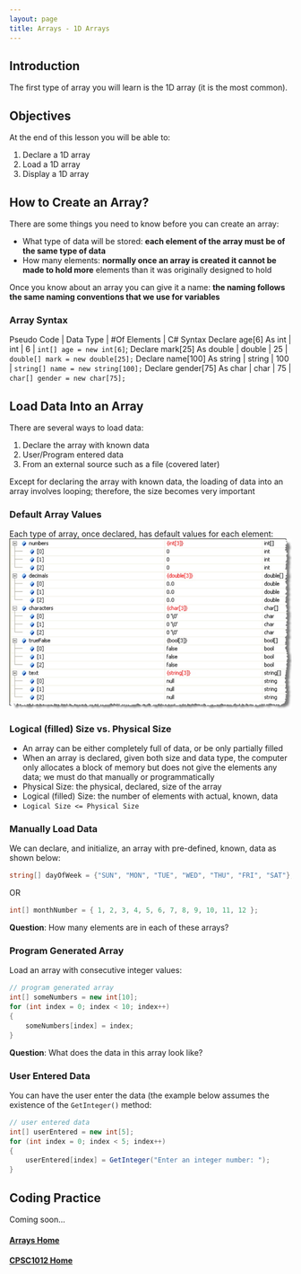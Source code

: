 ```yaml
---
layout: page
title: Arrays - 1D Arrays
---
```

## Introduction
The first type of array you will learn is the 1D array (it is the most common).

## Objectives
At the end of this lesson you will be able to:
1. Declare a 1D array
2. Load a 1D array
3. Display a 1D array

## How to Create an Array?
There are some things you need to know before you can create an array:
* What type of data will be stored: **each element of the array must be of the same type of data**
* How many elements: **normally once an array is created it cannot be made to hold more** elements than it was originally designed to hold

Once you know about an array you can give it a name: **the naming follows the same naming conventions that we use for variables**

### Array Syntax

Pseudo Code | Data Type | #Of Elements | C# Syntax
Declare age[6] As int | int | 6 | `int[] age = new int[6]`;
Declare mark[25] As double | double | 25 | `double[] mark = new double[25];`
Declare name[100] As string | string | 100 | `string[] name = new string[100];`
Declare gender[75] As char | char | 75 | `char[] gender = new char[75];`

## Load Data Into an Array
There are several ways to load data:
1. Declare the array with known data
2. User/Program entered data
3. From an external source such as a file (covered later)

Except for declaring the array with known data, the loading of data into an array involves looping; therefore, the size becomes very important

### Default Array Values
Each type of array, once declared, has default values for each element:<br>
![default-array-values](files/default-array-values.jpg)

### Logical (filled) Size vs. Physical Size
* An array can be either completely full of data, or be only partially filled
* When an array is declared, given both size and data type, the computer only allocates a block of memory but does not give the elements any data; we must do that manually or programmatically
* Physical Size: the physical, declared, size of the array
* Logical (filled) Size: the number of elements with actual, known, data
* `Logical Size <= Physical Size`

### Manually Load Data
We can declare, and initialize, an array with pre-defined, known, data as shown below:

```csharp
string[] dayOfWeek = {"SUN", "MON", "TUE", "WED", "THU", "FRI", "SAT"};
```

OR

```csharp
int[] monthNumber = { 1, 2, 3, 4, 5, 6, 7, 8, 9, 10, 11, 12 };
```

**Question**: How many elements are in each of these arrays?

### Program Generated Array
Load an array with consecutive integer values:

```csharp
// program generated array
int[] someNumbers = new int[10];
for (int index = 0; index < 10; index++)
{
    someNumbers[index] = index;
}
```

**Question**: What does the data in this array look like?

### User Entered Data
You can have the user enter the data (the example below assumes the existence of the `GetInteger()` method:

```csharp
// user entered data
int[] userEntered = new int[5];
for (int index = 0; index < 5; index++)
{
    userEntered[index] = GetInteger("Enter an integer number: ");
}
```

## Coding Practice
Coming soon...

#### [Arrays Home](index.md)
#### [CPSC1012 Home](../)